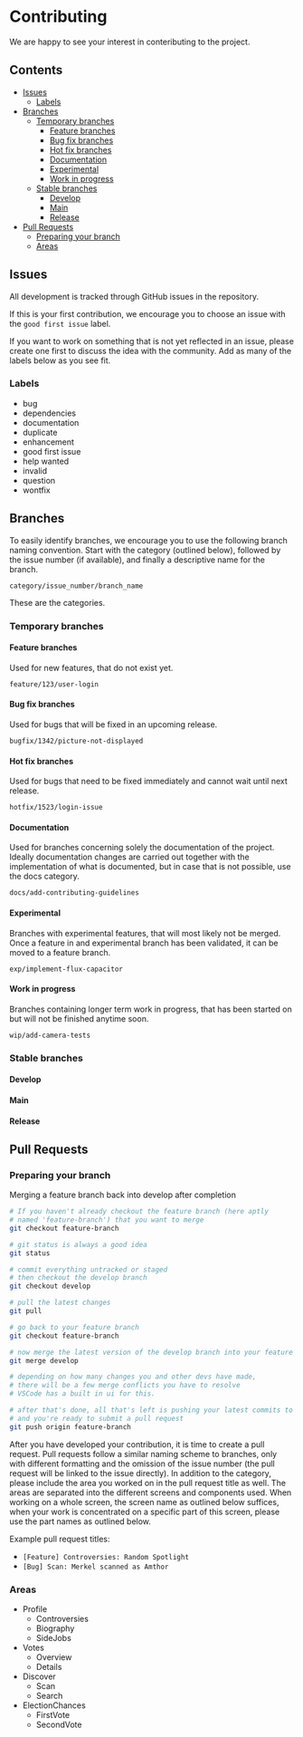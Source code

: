 # Contributing <!-- omit in TOC -->

We are happy to see your interest in conteributing to the project.

## Contents <!-- omit in TOC -->
- [Issues](#issues)
  - [Labels](#labels)
- [Branches](#branches)
  - [Temporary branches](#temporary-branches)
    - [Feature branches](#feature-branches)
    - [Bug fix branches](#bug-fix-branches)
    - [Hot fix branches](#hot-fix-branches)
    - [Documentation](#documentation)
    - [Experimental](#experimental)
    - [Work in progress](#work-in-progress)
  - [Stable branches](#stable-branches)
    - [Develop](#develop)
    - [Main](#main)
    - [Release](#release)
- [Pull Requests](#pull-requests)
  - [Preparing your branch](#preparing-your-branch)
  - [Areas](#areas)
## Issues

All development is tracked through GitHub issues in the repository.

If this is your first contribution, we encourage you to choose an issue with the `good first issue` label.

If you want to work on something that is not yet reflected in an issue, please create one first to discuss the idea with the community. Add as many of the labels below as you see fit.

### Labels

-   bug
-   dependencies
-   documentation
-   duplicate
-   enhancement
-   good first issue
-   help wanted
-   invalid
-   question
-   wontfix

## Branches

To easily identify branches, we encourage you to use the following branch naming convention. Start with the category (outlined below), followed by the issue number (if available), and finally a descriptive name for the branch.

`category/issue_number/branch_name`

These are the categories.

### Temporary branches

#### Feature branches

Used for new features, that do not exist yet.

`feature/123/user-login`

#### Bug fix branches

Used for bugs that will be fixed in an upcoming release.

`bugfix/1342/picture-not-displayed`

#### Hot fix branches

Used for bugs that need to be fixed immediately and cannot wait until next release.

`hotfix/1523/login-issue`

#### Documentation

Used for branches concerning solely the documentation of the project. Ideally documentation changes are carried out together with the implementation of what is documented, but in case that is not possible, use the docs category.

`docs/add-contributing-guidelines`

#### Experimental

Branches with experimental features, that will most likely not be merged. Once a feature in and experimental branch has been validated, it can be moved to a feature branch.

`exp/implement-flux-capacitor`

#### Work in progress

Branches containing longer term work in progress, that has been started on but will not be finished anytime soon.

`wip/add-camera-tests`

### Stable branches

#### Develop

#### Main

#### Release

## Pull Requests

### Preparing your branch

Merging a feature branch back into develop after completion

```bash
# If you haven't already checkout the feature branch (here aptly 
# named 'feature-branch') that you want to merge
git checkout feature-branch

# git status is always a good idea
git status

# commit everything untracked or staged
# then checkout the develop branch
git checkout develop

# pull the latest changes
git pull

# go back to your feature branch
git checkout feature-branch

# now merge the latest version of the develop branch into your feature branch
git merge develop

# depending on how many changes you and other devs have made,
# there will be a few merge conflicts you have to resolve
# VSCode has a built in ui for this.

# after that's done, all that's left is pushing your latest commits to origin
# and you're ready to submit a pull request
git push origin feature-branch
```

After you have developed your contribution, it is time to create a pull request. Pull requests follow a similar naming scheme to branches, only with different formatting and the omission of the issue number (the pull request will be linked to the issue directly). In addition to the category, please include the area you worked on in the pull request title as well. The areas are separated into the different screens and components used. When working on a whole screen, the screen name as outlined below suffices, when your work is concentrated on a specific part of this screen, please use the part names as outlined below.

Example pull request titles:

-   `[Feature] Controversies: Random Spotlight`
-   `[Bug] Scan: Merkel scanned as Amthor`

### Areas

-   Profile
    -   Controversies
    -   Biography
    -   SideJobs
-   Votes
    -   Overview
    -   Details
-   Discover
    -   Scan
    -   Search
-   ElectionChances
    -   FirstVote
    -   SecondVote
